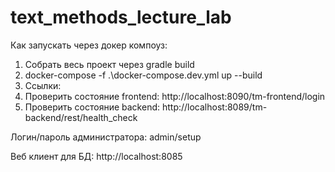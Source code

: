 # text_methods_lecture_lab
Как запускать через докер компоуз:
1. Собрать весь проект через gradle build
2. docker-compose -f .\docker-compose.dev.yml up --build
3. Ссылки:
  1. Проверить состояние frontend:
      http://localhost:8090/tm-frontend/login
  2. Проверить состояние backend:
      http://localhost:8089/tm-backend/rest/health_check

Логин/пароль администратора: admin/setup

Веб клиент для БД: http://localhost:8085